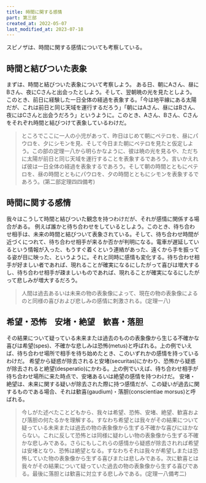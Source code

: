 ```yaml
---
title: 時間に関する感情
part: 第三部
created_at: 2022-05-07
last_modified_at: 2023-07-18
---
```


スピノザは、時間に関する感情についても考察している。

## 時間と結びついた表象

まずは、時間と結びついた表象について考察しよう。
ある日、朝にAさん、昼にBさん、夜にCさんと出会ったとしよう。そして、翌朝暁の光を見たとしよう。このとき、前日に経験した一日全体の経過を表象する。「今は地平線にある太陽だが、これは前日と同じ天域を運行するだろう」「朝にはAさん、昼にはBさん、夜にはCさんと出会うだろう」というように。このとき、Aさん、Bさん、Cさんをそれぞれ時間と結びつけて表象しているわけだ。

>ところでここに一人の小児があって、昨日はじめて朝にペテロを、昼にパウロを、夕にシモンを見、そして今日また朝にペテロを見たと仮定しよう。この部の定理一八から明らかなように、彼は暁の光を見るや、ただちに太陽が前日と同じ天域を運行することを表象するであろう。言いかえれば彼は一日全体の経過を表象するであろう。そして朝の時間とともにペテロを、昼の時間とともにパウロを、夕の時間とともにシモンを表象するであろう。(第二部定理四四備考)

## 時間に関する感情

我々はこうして時間と結びついた観念を持つわけだが、それが感情に関係する場合がある。
例えば誰かと待ち合わせをしているとしよう。このとき、待ち合わせ相手は、未来の時間と結びついて表象されている。そして、待ち合わせ時間が近づくにつれて、待ち合わせ相手が来るか否かが判明になる。電車が遅延しているという情報が入った、もうすぐ着くという連絡があった、遠くから手を振ってる姿が目に映った、というように。それと同時に感情も変化する。待ち合わせ相手が好ましい者であれば、現れることが確実になるにしたがって喜びは増大するし、待ち合わせ相手が疎ましいものであれば、現れることが確実になるにしたがって悲しみが増大するだろう。

>人間は過去あるいは未来の物の表象像によって、現在の物の表象像によるのと同様の喜びおよび悲しみの感情に刺激される。(定理一八)

## 希望・恐怖　安堵・絶望　歓喜・落胆

その結果について疑っている未来または過去のものの表象像から生じる不確かな喜びは希望(spes)、不確かな悲しみは恐怖(metus)と呼ばれる。上の例でいえば、待ち合わせ場所で相手を待ち始めたとき、このいずれかの感情を持っているわけだ。
希望から疑惑が除去されると安堵(securitas)にかわり、恐怖から疑惑が除去されると絶望(desperatio)にかわる。上の例でいえば、待ち合わせ相手が待ち合わせ場所に来た時点で、安堵あるいは絶望の感情を持つわけだ。
安堵・絶望は、未来に関する疑いが除去された際に持つ感情だが、この疑いが過去に関するものである場合、それは歓喜(gaudium)・落胆(conscientiae morsus)と呼ばれる。

>今しがた述べたことどもから、我々は希望、恐怖、安堵、絶望、歓喜および落胆の何たるかを理解する。すなわち希望とは我々がその結果について疑っている未来または過去の物の表象像から生ずる不確かな喜びにほかならない。これに反して恐怖とは同様に疑わしい物の表象像から生ずる不確かな悲しみである。さらにもしこれらの感情から疑惑が除去されれば希望は安堵となり、恐怖は絶望となる。すなわちそれは我々が希望しまたは恐怖していた物の表象像から生ずる喜びまたは悲しみである。次に歓喜とは我々がその結果について疑っていた過去の物の表象像から生ずる喜びである。最後に落胆とは歓喜に対立する悲しみである。(定理一八備考二)
